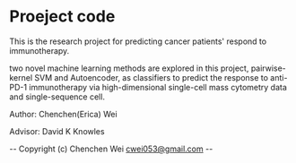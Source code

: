 # Proeject code  
This is the research project for predicting cancer patients' respond to immunotherapy. 

two novel machine learning methods are explored in this project,
pairwise-kernel SVM and Autoencoder, as classifiers to predict the response to anti-
PD-1 immunotherapy via high-dimensional single-cell mass cytometry data and single-sequence cell. 

Author: Chenchen(Erica) Wei 

Advisor: David K Knowles


-- Copyright (c) Chenchen Wei <cwei053@gmail.com> -- 

